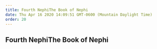 ```yaml
---
title: Fourth NephiThe Book of Nephi
date: Thu Apr 16 2020 14:09:51 GMT-0600 (Mountain Daylight Time)
order: 20
---
```


## Fourth NephiThe Book of Nephi